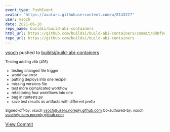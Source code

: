 ```yaml
---
event_type: PushEvent
avatar: "https://avatars.githubusercontent.com/u/814322?"
user: vsoch
date: 2021-06-10
repo_name: buildsi/build-abi-containers
html_url: https://github.com/buildsi/build-abi-containers/commit/d9bf9cd653508a3c16050f32172559380267a383
repo_url: https://github.com/buildsi/build-abi-containers
---
```


<a href='https://github.com/vsoch' target='_blank'>vsoch</a> pushed to <a href='https://github.com/buildsi/build-abi-containers' target='_blank'>buildsi/build-abi-containers</a>

<small>Testing adding zlib (#16)

* testing changed file trigger
* workflow error
* putting deploys into one recipe!
* missing versions file
* test more complicated workflow
* refactoring four workflows into one
* bug in runtests.py
* save test results as artifacts with different prefix

Signed-off-by: vsoch <vsoch@users.noreply.github.com>
Co-authored-by: vsoch <vsoch@users.noreply.github.com></small>

<a href='https://github.com/buildsi/build-abi-containers/commit/d9bf9cd653508a3c16050f32172559380267a383' target='_blank'>View Commit</a>